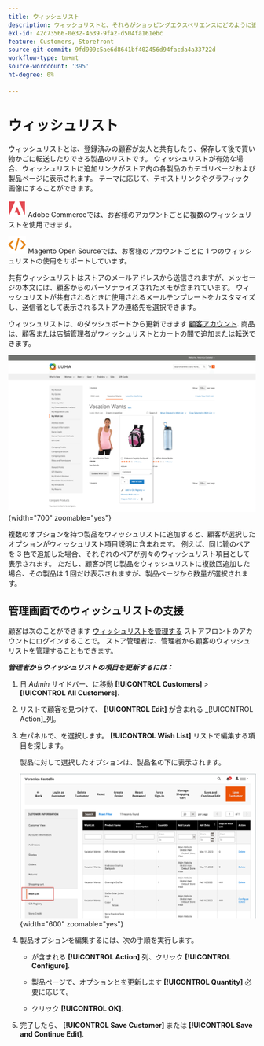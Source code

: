 ```yaml
---
title: ウィッシュリスト
description: ウィッシュリストと、それらがショッピングエクスペリエンスにどのように追加され、より多くの販売を促進するかについて説明します。
exl-id: 42c73566-0e32-4639-9fa2-d504fa161ebc
feature: Customers, Storefront
source-git-commit: 9fd909c5ae6d8641bf402456d94facda4a33722d
workflow-type: tm+mt
source-wordcount: '395'
ht-degree: 0%

---
```


# ウィッシュリスト

ウィッシュリストとは、登録済みの顧客が友人と共有したり、保存して後で買い物かごに転送したりできる製品のリストです。 ウィッシュリストが有効な場合、ウィッシュリストに追加リンクがストア内の各製品のカテゴリページおよび製品ページに表示されます。 テーマに応じて、テキストリンクやグラフィック画像にすることができます。

![Adobe Commerce](../assets/adobe-logo.svg) Adobe Commerceでは、お客様のアカウントごとに複数のウィッシュリストを使用できます。

![Magento Open Source](../assets/open-source.svg) Magento Open Sourceでは、お客様のアカウントごとに 1 つのウィッシュリストの使用をサポートしています。

共有ウィッシュリストはストアのメールアドレスから送信されますが、メッセージの本文には、顧客からのパーソナライズされたメモが含まれています。 ウィッシュリストが共有されるときに使用されるメールテンプレートをカスタマイズし、送信者として表示されるストアの連絡先を選択できます。

ウィッシュリストは、のダッシュボードから更新できます [顧客アカウント](../customers/account-dashboard.md). 商品は、顧客または店舗管理者がウィッシュリストとカートの間で追加または転送できます。

![ストアフロントの例 – My Wish List](./assets/storefront-my-wishlist.png){width="700" zoomable="yes"}

複数のオプションを持つ製品をウィッシュリストに追加すると、顧客が選択したオプションがウィッシュリスト項目説明に含まれます。 例えば、同じ靴のペアを 3 色で追加した場合、それぞれのペアが別々のウィッシュリスト項目として表示されます。 ただし、顧客が同じ製品をウィッシュリストに複数回追加した場合、その製品は 1 回だけ表示されますが、製品ページから数量が選択されます。

## 管理画面でのウィッシュリストの支援

顧客は次のことができます [ウィッシュリストを管理する](wishlist-storefront.md) ストアフロントのアカウントにログインすることで。 ストア管理者は、管理者から顧客のウィッシュリストを管理することもできます。

**_管理者からウィッシュリストの項目を更新するには：_**

1. 日 _Admin_ サイドバー、に移動 **[!UICONTROL Customers]** > **[!UICONTROL All Customers]**.

1. リストで顧客を見つけて、 **[!UICONTROL Edit]** が含まれる _[!UICONTROL Action]_列。

1. 左パネルで、を選択します。 **[!UICONTROL Wish List]** リストで編集する項目を探します。

   製品に対して選択したオプションは、製品名の下に表示されます。

   ![Commerce Admin - customer wish list](./assets/customer-wishlist-edit-admin.png){width="600" zoomable="yes"}

1. 製品オプションを編集するには、次の手順を実行します。

   - が含まれる **[!UICONTROL Action]** 列、クリック **[!UICONTROL Configure]**.

   - 製品ページで、オプションとを更新します **[!UICONTROL Quantity]** 必要に応じて。

   - クリック **[!UICONTROL OK]**.

1. 完了したら、 **[!UICONTROL Save Customer]** または **[!UICONTROL Save and Continue Edit]**.
